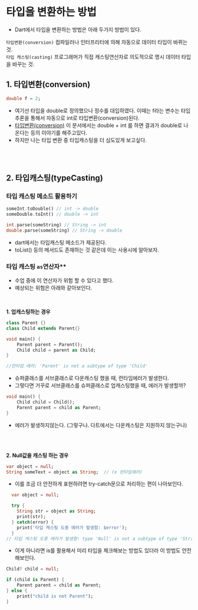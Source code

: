 # 타입을 변환하는 방법
- Dart에서 타입을 변환하는 방법은 아래 두가지 방법이 있다.

`타입변환(conversion)` 컴파일러나 인터프리터에 의해 자동으로 데이터 타입이 바뀌는 것.  
`타입 캐스팅(casting)` 프로그래머가 직접 캐스팅연산자로 의도적으로 명시 데이터 타입을 바꾸는 것.


## 1. 타입변환(conversion)
```dart
double f = 2; 
```
- 여기선 타입을 double로 정의했으나 정수를 대입하였다. 이때는 f라는 변수는 타입추론을 통해서 자동으로 int로 타입변환(conversion)된다.
- [타입변환(conversion)](https://wikidocs.net/168334) 이 문서에서는 double + int 를 하면 결과가 double로 나온다는 등의 이야기를 해주고있다.
- 하지만 나는 타입 변환 중 타입캐스팅을 더 심도있게 보고싶다.

<br>
<br>
  
## 2. 타입캐스팅(typeCasting)
### 타입 캐스팅 메소드 활용하기
```dart
someInt.toDouble() // int -> double
someDouble.toInt() // double -> int

int.parse(someString) // String -> int
double.parse(someString) // String -> double
```
- dart에서는 타입캐스팅 메소드가 제공된다.
- toList() 등의 메서드도 존재하는 것 같은데 이는 사용시에 알아보자.

### 타입 캐스팅 `as`연산자**
- 수업 중에 이 연산자가 위험 할 수 있다고 했다.
- 예상되는 위험은 아래와 같아보인다.

<br>

**1. 업캐스팅하는 경우**
```dart
class Parent {}
class Child extends Parent{}

void main() {
    Parent parent = Parent();
    Child child = parent as Child;
}

//런타임 에러: 'Parent' is not a subtype of type 'Child'
```
- 슈퍼클래스를 서브클래스로 다운캐스팅 했을 때, 런타임에러가 발생한다.
- 그렇다면 거꾸로 서브클래스를 슈퍼클래스로 업캐스팅했을 때, 에러가 발생할까?
```dart
void main() {
    Child child = Child();
    Parent parent = child as Parent;
}
```
- 에러가 발생하지않는다. (그렇구나. 다트에서는 다운캐스팅은 지원하지 않는구나)

<br>
<br>

**2. Null값을 캐스팅 하는 경우**
```dart
var object = null;
String someText = object as String;  // (x 런타임에러)
```
- 이를 조금 더 안전하게 표현하려면 try-catch문으로 처리하는 편이 나아보인다.
```dart
  var object = null;

  try {
    String str = object as String;
    print(str);
  } catch(error) {
    print('타입 캐스팅 도중 에러가 발생함: $error');
  }
// 타입 캐스팅 도중 에러가 발생함: type 'Null' is not a subtype of type 'String' in type cast
```
- 이게 아니라면 is를 활용해서 미리 타입을 체크해보는 방법도 있더라 이 방법도 안전해보인다.
```dart 
Child? child = null;

if (child is Parent) {
    Parent parent = child as Parent;
} else {
    print("child is not Parent");
}
```

